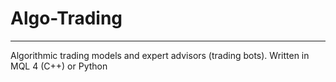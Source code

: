 # Algo-Trading
---------------
Algorithmic trading models and expert advisors (trading bots). Written in MQL 4 (C++) or Python


